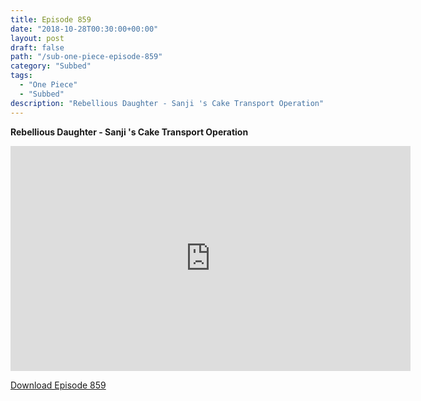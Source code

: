 ```yaml
---
title: Episode 859
date: "2018-10-28T00:30:00+00:00"
layout: post
draft: false
path: "/sub-one-piece-episode-859"
category: "Subbed"
tags:
  - "One Piece"
  - "Subbed"
description: "Rebellious Daughter - Sanji 's Cake Transport Operation"
---
```


**Rebellious Daughter - Sanji 's Cake Transport Operation**

<iframe width="640" height="360" src="https://www.rapidvideo.com/e/G6FRPHC4WL" frameborder="0" marginwidth=0 marginheight=0 scrolling=no allowfullscreen></iframe>

<a href="http://ouo.io/qs/eCodkFEQ?s=https://rapidvid.to/d/https://www.rapidvideo.com/e/G6FRPHC4WL">Download Episode 859</a>
